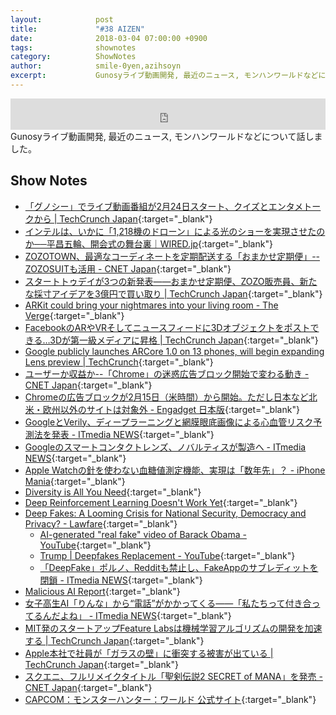 ```yaml
---
layout:            post
title:             "#38 AIZEN"
date:              2018-03-04 07:00:00 +0900
tags:              shownotes
category:          ShowNotes
author:            smile-0yen,azihsoyn
excerpt:           Gunosyライブ動画開発, 最近のニュース, モンハンワールドなどについて話しました。
---
```

<iframe width="100%" height="50" scrolling="no" frameborder="no" src="https://w.soundcloud.com/player/?url=https%3A//api.soundcloud.com/tracks/408240144&amp;auto_play=false&amp;hide_related=false&amp;show_user=true&amp;show_reposts=false&amp;visual=false&amp;show_artwork=false&amp;default_height=75"></iframe>
Gunosyライブ動画開発, 最近のニュース, モンハンワールドなどについて話しました。

## Show Notes
- [「グノシー」でライブ動画番組が2月24日スタート、クイズとエンタメトークから \| TechCrunch Japan](http://jp.techcrunch.com/2018/02/21/gunosy-live-video/){:target="_blank"}
- [インテルは、いかに「1,218機のドローン」による光のショーを実現させたのか──平昌五輪、開会式の舞台裏｜WIRED\.jp](https://wired.jp/2018/02/11/olympics-opening-ceremony-drone/){:target="_blank"}
- [ZOZOTOWN、最適なコーディネートを定期配送する「おまかせ定期便」\-\-ZOZOSUITも活用 \- CNET Japan](https://japan.cnet.com/article/35114781/){:target="_blank"}
- [スタートトゥデイが3つの新発表――おまかせ定期便、ZOZO販売員、新たな採寸アイデアを3億円で買い取り \| TechCrunch Japan](http://aka-cdn-ns.adtechus.com/images/206/Ad0St1Sz2466Sq0V1Id26267854.gif){:target="_blank"}
- [ARKit could bring your nightmares into your living room \- The Verge](https://www.theverge.com/tldr/2018/2/22/17041980/arkit-the-ring-augmented-reality){:target="_blank"}
- [FacebookのARやVRそしてニュースフィードに3Dオブジェクトをポストできる…3Dが第一級メディアに昇格 \| TechCrunch Japan](http://jp.techcrunch.com/2018/02/22/2018-02-20-facebook-3d-posts/){:target="_blank"}
- [Google publicly launches ARCore 1\.0 on 13 phones, will begin expanding Lens preview \| TechCrunch](https://techcrunch.com/2018/02/23/google-publicly-launches-arcore-1-0-on-13-phones-will-begin-expanding-lens-availability/){:target="_blank"}
- [ユーザーか収益か\-\-「Chrome」の迷惑広告ブロック開始で変わる動き \- CNET Japan](https://japan.cnet.com/article/35114834/){:target="_blank"}
- [Chromeの広告ブロックが2月15日（米時間）から開始。ただし日本など北米・欧州以外のサイトは対象外 \- Engadget 日本版](http://japanese.engadget.com/2018/02/14/chrome-2-15/){:target="_blank"}
- [GoogleとVerily、ディープラーニングと網膜眼底画像による心血管リスク予測法を発表 \- ITmedia NEWS](http://www.itmedia.co.jp/news/articles/1802/20/news051.html){:target="_blank"}
- [Googleのスマートコンタクトレンズ、ノバルティスが製造へ \- ITmedia NEWS](http://www.itmedia.co.jp/news/articles/1407/16/news042.html){:target="_blank"}
- [Apple Watchの針を使わない血糖値測定機能、実現は「数年先」？ \- iPhone Mania](https://iphone-mania.jp/news-198561/){:target="_blank"}
- [Diversity is All You Need](https://sites.google.com/view/diayn){:target="_blank"}
- [Deep Reinforcement Learning Doesn't Work Yet](https://www.alexirpan.com/2018/02/14/rl-hard.html){:target="_blank"}
- [Deep Fakes: A Looming Crisis for National Security, Democracy and Privacy? \- Lawfare](https://www.lawfareblog.com/deep-fakes-looming-crisis-national-security-democracy-and-privacy){:target="_blank"}
  - [AI\-generated "real fake" video of Barack Obama \- YouTube](https://www.youtube.com/watch?v=dkoi7sZvWiU){:target="_blank"}
  - [Trump \| Deepfakes Replacement \- YouTube](https://www.youtube.com/watch?v=hoc2RISoLWU){:target="_blank"}
  - [「DeepFake」ポルノ、Redditも禁止し、FakeAppのサブレディットを閉鎖 \- ITmedia NEWS](http://www.itmedia.co.jp/news/articles/1802/08/news083.html){:target="_blank"}
- [Malicious AI Report](https://maliciousaireport.com/){:target="_blank"}
- [女子高生AI「りんな」から“電話”がかかってくる――「私たちって付き合ってるんだよね」 \- ITmedia NEWS](http://www.itmedia.co.jp/news/articles/1802/13/news114.html){:target="_blank"}
- [MIT発のスタートアップFeature Labsは機械学習アルゴリズムの開発を加速する \| TechCrunch Japan](http://jp.techcrunch.com/2018/02/23/2018-02-22-feature-labs-launches-out-of-mit-to-speed-up-building-machine-learning-algorithms/){:target="_blank"}
- [Apple本社で社員が「ガラスの壁」に衝突する被害が出ている \| TechCrunch Japan](http://jp.techcrunch.com/2018/02/17/2018-02-16-apple-employees-are-reportedly-walking-into-walls-at-the-companys-fancy-new-glass-office/){:target="_blank"}
- [スクエニ、フルリメイクタイトル「聖剣伝説2 SECRET of MANA」を発売 \- CNET Japan](https://japan.cnet.com/article/35114801/){:target="_blank"}
- [CAPCOM：モンスターハンター：ワールド 公式サイト](http://www.capcom.co.jp/monsterhunter/world/){:target="_blank"}
